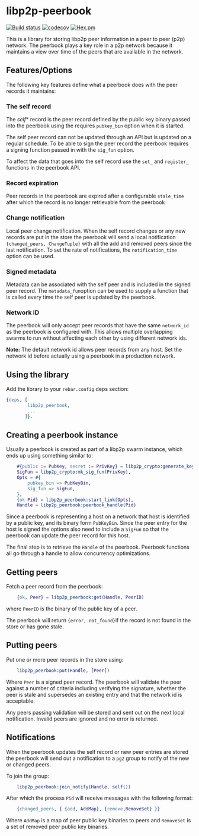 # libp2p-peerbook

[![Build status](https://badge.buildkite.com/484cb26ebc1dd62f4003e4c20a70486b324074e7a1dee53b96.svg)](https://buildkite.com/helium/libp2p-peerbook)
[![codecov](https://codecov.io/gh/helium/libp2p-peerbook/branch/master/graph/badge.svg)](https://codecov.io/gh/helium/libp2p-peerbook)
[![Hex.pm](https://img.shields.io/hexpm/v/libp2p-peerbook)](https://hex.pm/packages/libp2p-peerbook)

This is a library for storing libp2p peer information in a peer to
peer (p2p) network. The peerbook plays a key role in a p2p network
because it maintains a view over time of the peers that are available
in the network.

## Features/Options

The following key features define what a peerbook does with the peer
records it maintains:

### The self record

The *self** record is the peer record defined by the public key binary
passed into the peerbook using the requires `pubkey_bin` option when
it is started.

The self peer record can not be updated through an API but is updated
on a regular schedule.  To be able to sign the peer record the
peerbook requires a signing function passed in with the `sig_fun`
option.

To affect the data that goes into the self record use the `set_` and
`register_` functions in the peerbook API.

### Record expiration

Peer records in the peerbook are expired after a configurable
`stale_time` after which the record is no longer retrievable from the
peerbook

### Change notification

Local peer change notification. When the self record changes or any
new records are put in the store the peerbook will send a local
notification `{changed_peers, ChangeTuple}` with all the add and
removed peers since the last notification. To set the rate of
notifications, the `notification_time` option can be used.

### Signed metadata

Metadata can be associated with the self peer and is included in the
signed peer record. The `metadata_fun`option can be used to supply a
function that is called every time the self peer is updated by the
peerbook.

### Network ID

The peerbook will only accept peer records that have the same
`network_id` as the peerbook is configured with. This allows multiple
overlapping swarms to run without affecting each other by using
different network ids.

**Note:** The default network id allows peer records from any
host. Set the network id before actually using a peerbook in a
production network.

## Using the library

Add the library to your `rebar.config` deps section:

```erlang
{deps, [
        libp2p_peerbook,
        ...
       ]}.
```

## Creating a peerbook instance

Usually a peerbook is created as part of a libp2p swarm instance,
which ends up using something similar to:

```erlang
    #{public := PubKey, secret := PrivKey} = libp2p_crypto:generate_keys(ecc_compact),
    SigFun = libp2p_crypto:mk_sig_fun(PrivKey),
    Opts = #{
        pubkey_bin => PubKeyBin,
        sig_fun => SigFun,
    },
    {ok Pid} = libp2p_peerbook:start_link(Opts),
    Handle = libp2p_peerbook:peerbook_handle(Pid)
```

Since a peerbook is representing a host on a network that host is
identified by a public key, and its binary form `PubKeyBin`. Since the
peer entry for the host is signed the options also need to include a
`SigFun` so that the peerbook can update the peer record for this
host.

The final step is to retrieve the `Handle` of the peerbook. Peerbook
functions all go through a handle to allow concurrency optimizations.

## Getting peers

Fetch a peer record from the peerbook:

```erlang
    {ok, Peer} = libp2p_peerbook:get(Handle, PeerID)
```

where `PeerID` is the binary of the public key of a peer.

The peerbook will return `{error, not_found}`if the record is not
found in the store or has gone stale.

## Putting peers

Put one or more peer records in the store using:

```erlang
    libp2p_peerbook:put(Handle, [Peer])
```

Where `Peer` is a signed peer record. The peerbook will validate the
peer against a number of criteria including verifying the signature,
whether the peer is stale and supersedes an existing entry and that
the network id is acceptable.

Any peers passing validation will be stored and sent out on the next
local notification. Invalid peers are ignored and no error is
returned.

## Notifications

When the peerbook updates the self record or new peer entries are
stored the peerbook will send out a notification to a `pg2` group to
notify of the new or changed peers.

To join the group:

```erlang
    libp2p_peerbook:join_notify(Handle, self())
```

After which the process `Pid` will receive messages with the following
format:

```erlang
    {changed_peers, { {add, AddMap}, {remove,RemoveSet} }}
```

Where `AddMap` is a map of peer public key binaries to peers and
`RemoveSet` is a set of removed peer public key binaries.
